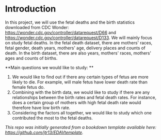 # Introduction
In this project, we will use the fetal deaths and the birth statistics downloaded from CDC Wonder: https://wonder.cdc.gov/controller/datarequest/D66 and https://wonder.cdc.gov/controller/datarequest/D133. We will mainly focus on study fetal deaths. In the fetal death dataset, there are mothers' races, fetal gender, death years, mothers' age, delivery places and counts of death. In the birth dataset, there are also years, mothers' races, mothers' ages and counts of births.

**Main questions we would like to study: **

1. We would like to find out if there any certain types of fetus are more likely to die. For example, will male fetus have lower death rate than female fetus do.
2. Combining with the birth data, we would like to study if there are any relationships between the birth rates and fetal death rates. For instance, does a certain group of mothers with high fetal death rate would therefore have low birth rate.
3. Considering the factors all together, we would like to study which one contributed the most to the fetal deaths.

*This repo was initially generated from a bookdown template available here: https://github.com/jtr13/EDAVtemplate.*	
